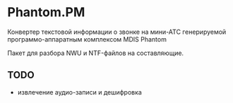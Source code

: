 # Phantom.PM

Конвертер текстовой информации о звонке на мини-АТС генерируемой программо-аппаратным комплексом MDIS Phantom

Пакет для разбора NWU и NTF-файлов на составляющие.

## TODO
* извлечение аудио-записи и дешифровка
